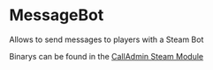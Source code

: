 MessageBot
==========

Allows to send messages to players with a Steam Bot

Binarys can be found in the [CallAdmin Steam Module](https://forums.alliedmods.net/showthread.php?t=213670)
